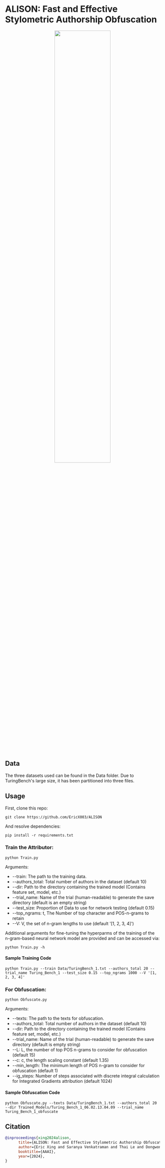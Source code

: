 # ALISON: Fast and Effective Stylometric Authorship Obfuscation

<p align="center">
<img src="Data/imgs/teaser.png" width="60%" height="60%">
</p>

## Data
The three datasets used can be found in the Data folder. Due to TuringBench's large size, it has been partitioned into three files.

## Usage
First, clone this repo:
```
git clone https://github.com/EricX003/ALISON
```
And resolve dependencies:
```
pip install -r requirements.txt
```

### Train the Attributor:

```
python Train.py
```
Arguments:

  * --train: The path to the training data.
  * --authors_total: Total number of authors in the dataset (default 10)
  * --dir: Path to the directory containing the trained model (Contains feature set, model, etc.)
  * --trial_name: Name of the trial (human-readable) to generate the save directory (default is an empty string)
  * --test_size: Proportion of Data to use for network testing (default 0.15)
  * --top_ngrams: t, The Number of top character and POS-n-grams to retain
  * --V: V, the set of n-gram lengths to use (default '[1, 2, 3, 4]')

Additional arguments for fine-tuning the hyperparms of the training of the n-gram-based neural network model are provided and can be accessed via:
 ```
python Train.py -h
```

#### Sample Training Code
```
python Train.py --train Data/TuringBench_1.txt --authors_total 20 --trial_name Turing_Bench_1 --test_size 0.15 --top_ngrams 1000 --V '[1, 2, 3, 4]'
```

### For Obfuscation:

```
python Obfuscate.py
```

Arguments:

  * --texts: The path to the texts for obfuscation.
  * --authors_total: Total number of authors in the dataset (default 10)
  * --dir: Path to the directory containing the trained model (Contains feature set, model, etc.)
  * --trial_name: Name of the trial (human-readable) to generate the save directory (default is empty string)
  * --L: L, the number of top POS n-grams to consider for obfuscation (default 15)
  * --c: c, the length scaling constant (default 1.35)
  * --min_length: The minimum length of POS n-gram to consider for obfuscation (default 1)
  * --ig_steps: Number of steps associated with discrete integral calculation for Integrated Gradients attribution (default 1024)

#### Sample Obfuscation Code
```
python Obfuscate.py --texts Data/TuringBench_1.txt --authors_total 20 --dir Trained_Models/Turing_Bench_1_06.02.13.04.09 --trial_name Turing_Bench_1_obfuscate
```

## Citation
```bibtex
@inproceedings{xing2024alison,
      title={ALISON: Fast and Effective Stylometric Authorship Obfuscation}, 
      author={Eric Xing and Saranya Venkatraman and Thai Le and Dongwon Lee},
      booktitle={AAAI},
      year={2024},
}
```
